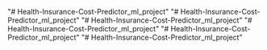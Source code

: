 "# Health-Insurance-Cost-Predictor_ml_project" 
"# Health-Insurance-Cost-Predictor_ml_project" 
"# Health-Insurance-Cost-Predictor_ml_project" 
"# Health-Insurance-Cost-Predictor_ml_project" 
"# Health-Insurance-Cost-Predictor_ml_project" 
"# Health-Insurance-Cost-Predictor_ml_project" 
